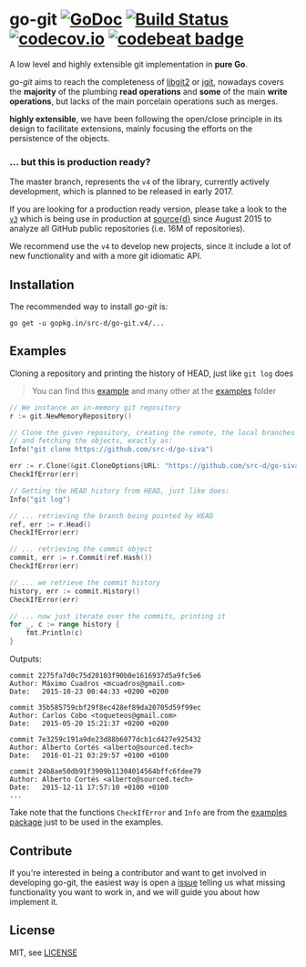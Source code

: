 # go-git [![GoDoc](https://godoc.org/gopkg.in/src-d/go-git.v4?status.svg)](https://godoc.org/gopkg.in/src-d/go-git.v4) [![Build Status](https://travis-ci.org/src-d/go-git.svg)](https://travis-ci.org/src-d/go-git) [![codecov.io](https://codecov.io/github/src-d/go-git/coverage.svg)](https://codecov.io/github/src-d/go-git) [![codebeat badge](https://codebeat.co/badges/b6cb2f73-9e54-483d-89f9-4b95a911f40c)](https://codebeat.co/projects/github-com-src-d-go-git)

A low level and highly extensible git implementation in **pure Go**. 

*go-git* aims to reach the completeness of [libgit2](https://libgit2.github.com/) or [jgit](http://www.eclipse.org/jgit/), nowadays covers the **majority** of the plumbing **read operations** and **some** of the main **write operations**, but lacks of the main porcelain operations such as merges. 

**highly extensible**, we have been following the open/close principle in its design to facilitate extensions, mainly focusing the efforts on the persistence of the objects.

### ... but this is production ready?

The master branch, represents the `v4` of the library, currently actively development, which is planned to be released in early 2017.

If you are looking for a production ready version, please take a look to the [`v3`](https://github.com/src-d/go-git/tree/v3) which is being use in production at [source{d}](http://sourced.tech) since August 2015 to analyze all GitHub public repositories (i.e. 16M of repositories).

 We recommend use the `v4` to develop new projects, since it include a lot of new functionality and with a more git idiomatic API.


Installation
------------

The recommended way to install *go-git* is:

```
go get -u gopkg.in/src-d/go-git.v4/...
```


Examples
--------

Cloning a repository and printing the history of HEAD, just like `git log` does

> You can find this [example](examples/log/main.go) and many other at the [examples](examples) folder

```go
// We instance an in-memory git repository
r := git.NewMemoryRepository()

// Clone the given repository, creating the remote, the local branches
// and fetching the objects, exactly as:
Info("git clone https://github.com/src-d/go-siva")

err := r.Clone(&git.CloneOptions{URL: "https://github.com/src-d/go-siva"})
CheckIfError(err)

// Getting the HEAD history from HEAD, just like does:
Info("git log")

// ... retrieving the branch being pointed by HEAD
ref, err := r.Head()
CheckIfError(err)

// ... retrieving the commit object
commit, err := r.Commit(ref.Hash())
CheckIfError(err)

// ... we retrieve the commit history
history, err := commit.History()
CheckIfError(err)

// ... now just iterate over the commits, printing it
for _, c := range history {
    fmt.Println(c)
}
```

Outputs:
```
commit 2275fa7d0c75d20103f90b0e1616937d5a9fc5e6
Author: Máximo Cuadros <mcuadros@gmail.com>
Date:   2015-10-23 00:44:33 +0200 +0200

commit 35b585759cbf29f8ec428ef89da20705d59f99ec
Author: Carlos Cobo <toqueteos@gmail.com>
Date:   2015-05-20 15:21:37 +0200 +0200

commit 7e3259c191a9de23d88b6077dcb1cd427e925432
Author: Alberto Cortés <alberto@sourced.tech>
Date:   2016-01-21 03:29:57 +0100 +0100

commit 24b8ae50db91f3909b11304014564bffc6fdee79
Author: Alberto Cortés <alberto@sourced.tech>
Date:   2015-12-11 17:57:10 +0100 +0100
...
```

Take note that the functions `CheckIfError` and `Info` are from the [examples package](https://github.com/src-d/go-git/blob/master/examples/common.go#L17) just to be used in the examples.


Contribute
----------

If you're interested in being a contributor and want to get involved in developing go-git, the easiest way is open a [issue](https://github.com/src-d/go-git/issues) telling us what missing functionality you want to work in, and we will guide you about how implement it. 

License
-------

MIT, see [LICENSE](LICENSE)
